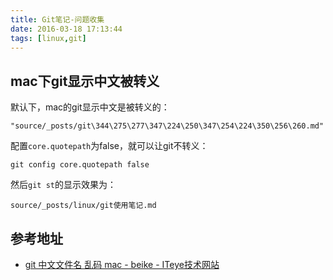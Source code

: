 ```yaml
---
title: Git笔记-问题收集
date: 2016-03-18 17:13:44
tags: [linux,git]
---
```


## mac下git显示中文被转义
默认下，mac的git显示中文是被转义的：

    "source/_posts/git\344\275\277\347\224\250\347\254\224\350\256\260.md"

配置`core.quotepath`为false，就可以让git不转义：

    git config core.quotepath false

然后`git st`的显示效果为：

    source/_posts/linux/git使用笔记.md

## 参考地址
- [git 中文文件名 乱码 mac - beike - ITeye技术网站](http://beike.iteye.com/blog/1075682)